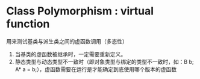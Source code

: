 # Class Polymorphism : virtual function
用来测试基类与派生类之间的虚函数调用（多态性）
1. 当基类的虚函数被继承时，一定需要重新定义。
2. 静态类型与动态类型不一致时（即对象类型与绑定的类型不一致时，如：B b; A* a = b;），虚函数需要在运行是才能确定到底使用哪个版本的虚函数
